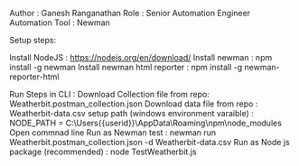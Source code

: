 Author : Ganesh Ranganathan
Role : Senior Automation Engineer 
Automation Tool : Newman 

Setup steps: 

Install NodeJS : https://nodejs.org/en/download/
Install newman   : npm install -g newman
Install newman html reporter : npm install -g newman-reporter-html

Run Steps in CLI :
Download Collection file from repo: Weatherbit.postman_collection.json
Download data file from repo : Weatherbit-data.csv
setup path (windows environment varaible) : NODE_PATH = C:\Users\{{userid}}\AppData\Roaming\npm\node_modules
Open commnad line 
Run as Newman test : newman run Weatherbit.postman_collection.json -d Weatherbit-data.csv
Run as Node js package (recommended) : node TestWeatherbit.js

